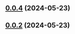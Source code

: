 ## [0.0.4](https://github.com/jilarganti/arvis/compare/v0.0.3...v0.0.4) (2024-05-23)

## [0.0.2](https://github.com/jilarganti/arvis/compare/v0.0.3...v0.0.2) (2024-05-23)
